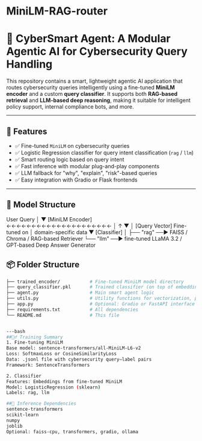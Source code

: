 # MiniLM-RAG-router
# 🧠 CyberSmart Agent: A Modular Agentic AI for Cybersecurity Query Handling

This repository contains a smart, lightweight agentic AI application that routes cybersecurity queries intelligently using a fine-tuned **MiniLM encoder** and a custom **query classifier**. It supports both **RAG-based retrieval** and **LLM-based deep reasoning**, making it suitable for intelligent policy support, internal compliance bots, and more.

---

## 🚀 Features

- ✅ Fine-tuned `MiniLM` on cybersecurity queries
- ✅ Logistic Regression classifier for query intent classification (`rag` / `llm`)
- ✅ Smart routing logic based on query intent
- ✅ Fast inference with modular plug-and-play components
- ✅ LLM fallback for "why", "explain", "risk"-based queries
- ✅ Easy integration with Gradio or Flask frontends

---
## 🚀 Model Structure
User Query
   │
   ▼
[MiniLM Encoder]  ←←←←←←←←←←←←←←←←←←←←←
   │                                 ↑
   ▼                                 │
[Query Vector]                  Fine-tuned on
   │                           domain-specific data
   ▼
[Classifier]
   │
   ├── "rag" ──► FAISS / Chroma / RAG-based Retriever
   └── "llm" ──► fine-tuned LLaMA 3.2 / GPT-based Deep Answer Generator
   
## 📦 Folder Structure

```bash
├── trained_encoder/           # Fine-tuned MiniLM model directory
├── query_classifier.pkl       # Trained classifier (on top of embeddings)
├── agent.py                   # Main smart agent logic
├── utils.py                   # Utility functions for vectorization, prediction
├── app.py                     # Optional: Gradio or FastAPI interface
├── requirements.txt           # All dependencies
└── README.md                  # This file


---bash
##🏋️‍♂️ Training Summary
1. Fine-tuning MiniLM
Base model: sentence-transformers/all-MiniLM-L6-v2
Loss: SoftmaxLoss or CosineSimilarityLoss
Data: .jsonl file with cybersecurity query–label pairs
Framework: SentenceTransformers

2. Classifier
Features: Embeddings from fine-tuned MiniLM
Model: LogisticRegression (sklearn)
Labels: rag, llm

##🧳 Inference Dependencies
sentence-transformers
scikit-learn
numpy
joblib
Optional: faiss-cpu, transformers, gradio, ollama

